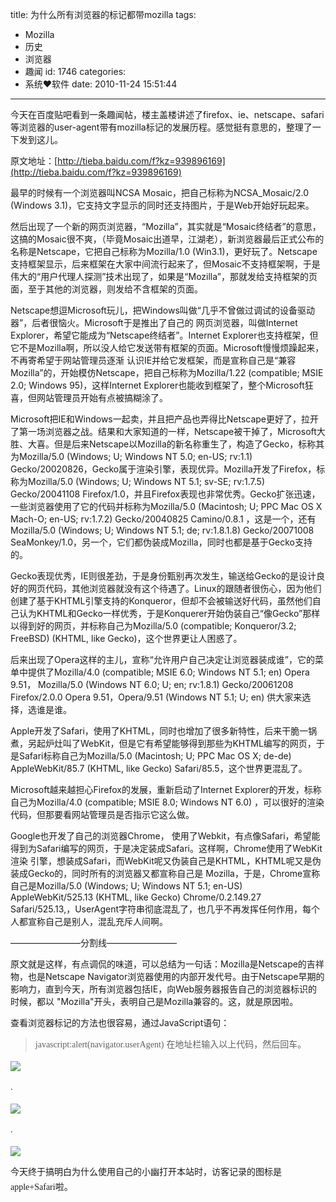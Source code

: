title: 为什么所有浏览器的标记都带mozilla
tags:
  - Mozilla
  - 历史
  - 浏览器
  - 趣闻
id: 1746
categories:
  - 系统❤软件
date: 2010-11-24 15:51:44
---

今天在百度贴吧看到一条趣闻帖，楼主盖楼讲述了firefox、ie、netscape、safari等浏览器的user-agent带有mozilla标记的发展历程。感觉挺有意思的，整理了一下发到这儿。

原文地址：[http://tieba.baidu.com/f?kz=939896169](http://tieba.baidu.com/f?kz=939896169)

最早的时候有一个浏览器叫NCSA Mosaic，把自己标称为NCSA_Mosaic/2.0 (Windows 3.1)，它支持文字显示的同时还支持图片，于是Web开始好玩起来。

然后出现了一个新的网页浏览器，“Mozilla”，其实就是“Mosaic终结者”的意思，这搞的Mosaic很不爽，（毕竟Mosaic出道早，江湖老），新浏览器最后正式公布的名称是Netscape，它把自己标称为Mozilla/1.0 (Win3.1)，更好玩了。Netscape支持框架显示，后来框架在大家中间流行起来了，但Mosaic不支持框架啊，于是伟大的“用户代理人探测”技术出现了，如果<!--more-->是“Mozilla”，那就发给支持框架的页面，至于其他的浏览器，则发给不含框架的页面。

Netscape想逗Microsoft玩儿，把Windows叫做“几乎不曾做过调试的设备驱动器”，后者很恼火。Microsoft于是推出了自己的 网页浏览器，叫做Internet Explorer，希望它能成为“Netscape终结者”。Internet Explorer也支持框架，但它不是Mozilla啊，所以没人给它发送带有框架的页面。Microsoft慢慢烦躁起来，不再寄希望于网站管理员逐渐 认识IE并给它发框架，而是宣称自己是“兼容Mozilla”的，开始模仿Netscape，把自己标称为Mozilla/1.22 (compatible; MSIE 2.0; Windows 95)，这样Internet Explorer也能收到框架了，整个Microsoft狂喜，但网站管理员开始有点被搞糊涂了。

Microsoft把IE和Windows一起卖，并且把产品也弄得比Netscape更好了，拉开了第一场浏览器之战。结果和大家知道的一样，Netscape被干掉了，Microsoft大胜、大喜。但是后来Netscape以Mozilla的新名称重生了，构造了Gecko，标称其为Mozilla/5.0 (Windows; U; Windows NT 5.0; en-US; rv:1.1) Gecko/20020826，Gecko属于渲染引擎，表现优异。Mozilla开发了Firefox，标称为Mozilla/5.0 (Windows; U; Windows NT 5.1; sv-SE; rv:1.7.5) Gecko/20041108 Firefox/1.0，并且Firefox表现也非常优秀。Gecko扩张迅速，一些浏览器使用了它的代码并标称为Mozilla/5.0 (Macintosh; U; PPC Mac OS X Mach-O; en-US; rv:1.7.2) Gecko/20040825 Camino/0.8.1 ，这是一个，还有Mozilla/5.0 (Windows; U; Windows NT 5.1; de; rv:1.8.1.8) Gecko/20071008 SeaMonkey/1.0，另一个，它们都伪装成Mozilla，同时也都是基于Gecko支持的。

Gecko表现优秀，IE则很差劲，于是身份甄别再次发生，输送给Gecko的是设计良好的网页代码，其他浏览器就没有这个待遇了。Linux的跟随者很伤心，因为他们创建了基于KHTML引擎支持的Konqueror，但却不会被输送好代码，虽然他们自己认为KHTML和Gecko一样优秀，于是Konquerer开始伪装自己“像Gecko”那样以得到好的网页，并标称自己为Mozilla/5.0 (compatible; Konqueror/3.2; FreeBSD) (KHTML, like Gecko)，这个世界更让人困惑了。

后来出现了Opera这样的主儿，宣称“允许用户自己决定让浏览器装成谁”，它的菜单中提供了Mozilla/4.0 (compatible; MSIE 6.0; Windows NT 5.1; en) Opera 9.51， Mozilla/5.0 (Windows NT 6.0; U; en; rv:1.8.1) Gecko/20061208 Firefox/2.0.0 Opera 9.51，Opera/9.51 (Windows NT 5.1; U; en) 供大家来选择，选谁是谁。

Apple开发了Safari，使用了KHTML，同时也增加了很多新特性，后来干脆一锅煮，另起炉灶叫了WebKit，但是它有希望能够得到那些为KHTML编写的网页，于是Safari标称自己为Mozilla/5.0 (Macintosh; U; PPC Mac OS X; de-de) AppleWebKit/85.7 (KHTML, like Gecko) Safari/85.5，这个世界更混乱了。

Microsoft越来越担心Firefox的发展，重新启动了Internet Explorer的开发，标称自己为Mozilla/4.0 (compatible; MSIE 8.0; Windows NT 6.0) ，可以很好的渲染代码，但那要看网站管理员是否指示它这么做。

Google也开发了自己的浏览器Chrome， 使用了Webkit，有点像Safari，希望能得到为Safari编写的网页，于是决定装成Safari。这样啊，Chrome使用了WebKit渲染 引擎，想装成Safari，而WebKit呢又伪装自己是KHTML，KHTML呢又是伪装成Gecko的，同时所有的浏览器又都宣称自己是 Mozilla，于是，Chrome宣称自己是Mozilla/5.0 (Windows; U; Windows NT 5.1; en-US) AppleWebKit/525.13 (KHTML, like Gecko) Chrome/0.2.149.27 Safari/525.13,，UserAgent字符串彻底混乱了，也几乎不再发挥任何作用，每个人都宣称自己是别人，混乱充斥人间啊。

————————分割线————————

原文就是这样，有点调侃的味道，可以总结为一句话：Mozilla是Netscape的吉祥物，也是Netscape Navigator浏览器使用的内部开发代号。由于Netscape早期的影响力，直到今天，所有浏览器包括IE，向Web服务器报告自己的浏览器标识的 时候，都以 "Mozilla"开头，表明自己是Mozilla兼容的。这，就是原因啦。

查看浏览器标记的方法也很容易，通过JavaScript语句：
> <span style="font-family: 宋体; line-height: 24px; font-size: 14px; -webkit-border-horizontal-spacing: 2px; -webkit-border-vertical-spacing: 2px;">javascript:alert(navigator.userAgent)</span>
<span style="font-family: 宋体; line-height: 24px; font-size: 14px; -webkit-border-horizontal-spacing: 2px; -webkit-border-vertical-spacing: 2px;">在地址栏输入以上代码，然后回车。</span>

<span style="font-family: 宋体; line-height: 24px; font-size: 14px; -webkit-border-horizontal-spacing: 2px; -webkit-border-vertical-spacing: 2px;">[![](http://a.kainy.cn/201011/%E6%9F%A5%E7%9C%8BuserAgent%E7%9A%84%E5%91%BD%E4%BB%A4-snap20101124_152028.png)](http://a.kainy.cn/201011/%E6%9F%A5%E7%9C%8BuserAgent%E7%9A%84%E5%91%BD%E4%BB%A4-snap20101124_152028.png)</span>

<span style="font-family: 宋体; line-height: 24px; font-size: 14px; -webkit-border-horizontal-spacing: 2px; -webkit-border-vertical-spacing: 2px;">.</span>

<span style="font-family: 宋体; line-height: 24px; font-size: 14px; -webkit-border-horizontal-spacing: 2px; -webkit-border-vertical-spacing: 2px;">[![](http://a.kainy.cn/201011/u8110-userAgent-snap20101124_152002.png)](http://a.kainy.cn/201011/u8110-userAgent-snap20101124_152002.png)</span>

<span style="font-family: 宋体; line-height: 24px; font-size: 14px; -webkit-border-horizontal-spacing: 2px; -webkit-border-vertical-spacing: 2px;">.</span>

<span style="font-family: 宋体; line-height: 24px; font-size: 14px; -webkit-border-horizontal-spacing: 2px; -webkit-border-vertical-spacing: 2px;">[![](http://a.kainy.cn/201011/%E8%AE%BF%E5%AE%A2%E8%AE%B0%E5%BD%95-apple%EF%BC%9F%2BSafari-snap20101124_152228.png)](http://a.kainy.cn/201011/%E8%AE%BF%E5%AE%A2%E8%AE%B0%E5%BD%95-apple%EF%BC%9F%2BSafari-snap20101124_152228.png)</span>

<span style="font-family: 宋体; line-height: 24px; font-size: 14px; -webkit-border-horizontal-spacing: 2px; -webkit-border-vertical-spacing: 2px;">今天终于搞明白为什么使用自己的小幽打开本站时，访客记录的图标是apple+Safari啦。</span>

<span style="font-family: 宋体; line-height: 24px; font-size: 14px; -webkit-border-horizontal-spacing: 2px; -webkit-border-vertical-spacing: 2px;">
</span>
